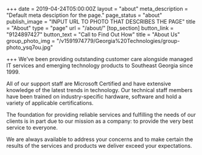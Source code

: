 +++
date = 2019-04-24T05:00:00Z
layout = "about"
meta_description = "Default meta desciption for the page."
page_status = "about"
publish_image = "INPUT URL TO PHOTO THAT DESCRIBES THE PAGE"
title = "About"
type = "page"
url = "/about/"
[top_section]
button_link = "9124897427"
button_text = "Call to Find Out How"
title = "About Us"
group_photo_img = "/v1591974779/Georgia%20Technologies/group-photo_ysq7ou.jpg"

+++
We’ve been providing outstanding customer care alongside managed IT services and emerging technology products to Southeast Georgia since 1999.

All of our support staff are Microsoft Certified and have extensive knowledge of the latest trends in technology. Our technical staff members have been trained on industry-specific hardware, software and hold a variety of applicable certifications.

The foundation for providing reliable services and fulfilling the needs of our clients is in part due to our mission as a company: to provide the very best service to everyone.

We are always available to address your concerns and to make certain the results of the services and products we deliver exceed your expectations.